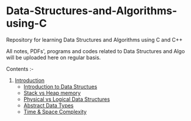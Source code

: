 # Data-Structures-and-Algorithms-using-C
Repository for learning Data Structures and Algorithms using C and C++

All notes, PDFs', programs and codes related to Data Structures and Algo will be uploaded here on regular basis. 

Contents :- 
1. [Introduction](/Introduction)
    - [Introduction to Data Structues](/Introduction/1.Introduction.md)
    - [Stack vs Heap memory](/Introduction/2.Stack_vs_Heap_memory.md)
    - [Physical vs Logical Data Structures](/Introduction/3.Physical_vs_Logical_Data_Structures.md)
    - [Abstract Data Types](/Introduction/4.Abstract_Data-Types.md)
    - [Time & Space Complexity](/Introduction/5.Time_&_Space_Complexity.md)
